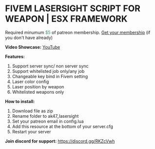<h1>FIVEM LASERSIGHT SCRIPT FOR WEAPON | ESX FRAMEWORK</h1>
<p>Required minumum <span style="color: #339966;">$5</span> of patreon membership. <a href="https://patreon.com/menanak47" target="_blank">Get your membership</a> (if you don't have already)</p>
<p><strong>Video Showcase:</strong> <a href="https://youtu.be/OHNaZ1T91VE">YouTube</a></p>
<p><strong>Features: </strong></p>
<ol>
<li>Support server sync/ non server sync</li>
<li>Support whitelisted job only/any job</li>
<li>Changeable key bind in Fivem setting</li>
<li>Laser color config</li>
<li>Laser position by weapon</li>
<li>Whitelisted weapons only</li>
</ol>
<p><strong>How to install:</strong></p>
<ol>
<li>Download file as zip</li>
<li>Rename folder to ak47_lasersight</li>
<li>Set your patreon email in config.lua</li>
<li>Add this resource at the bottom of your server.cfg</li>
<li>Restart your server</li>
</ol>
<p><strong>Join discord for support:</strong> <a href="https://discord.gg/RKZcVwh">https://discord.gg/RKZcVwh</a></p>
